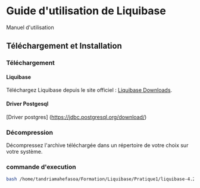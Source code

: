 # Guide d'utilisation de Liquibase

Manuel d'utilisation

## Téléchargement et Installation

### Téléchargement

#### Liquibase
 Téléchargez Liquibase depuis le site officiel : [Liquibase Downloads](https://www.liquibase.org/download).
#### Driver Postgesql 
 [Driver postgres] (https://jdbc.postgresql.org/download/)
### Décompression

Décompressez l'archive téléchargée dans un répertoire de votre choix sur votre système.


### commande d'execution 
```bash
bash /home/tandriamahefasoa/Formation/Liquibase/Pratique1/liquibase-4.28.0/liquibase --defaultsFile=liquibase.properties update
```

